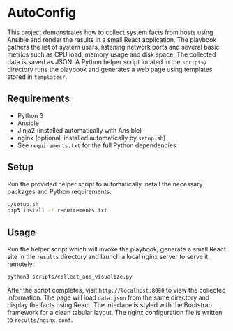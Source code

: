 # AutoConfig

This project demonstrates how to collect system facts from hosts using Ansible
and render the results in a small React application. The playbook gathers the
list of system users, listening network ports and several basic metrics such as
CPU load, memory usage and disk space. The collected data is saved as JSON. A
Python helper script located in the `scripts/` directory runs the playbook and
generates a web page using templates stored in `templates/`.

## Requirements
- Python 3
- Ansible
- Jinja2 (installed automatically with Ansible)
- nginx (optional, installed automatically by `setup.sh`)
- See `requirements.txt` for the full Python dependencies

## Setup
Run the provided helper script to automatically install the necessary packages
and Python requirements:

```bash
./setup.sh
pip3 install -r requirements.txt
```

## Usage
Run the helper script which will invoke the playbook, generate a small React
site in the `results` directory and launch a local nginx server to serve it
remotely:

```bash
python3 scripts/collect_and_visualize.py
```

After the script completes, visit `http://localhost:8080` to view the collected
information. The page will load `data.json` from the same directory and display
the facts using React. The interface is styled with the Bootstrap framework for
a clean tabular layout.
The nginx configuration file is written to `results/nginx.conf`.
